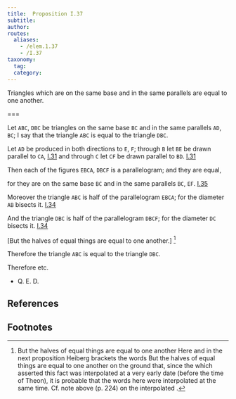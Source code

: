 ```yaml
---
title:  Proposition I.37
subtitle:
author:
routes:
  aliases:
    - /elem.1.37
    - /I.37
taxonomy:
  tag:
  category:
---
```


Triangles which are on the same base and in the same parallels are equal to one another.

===

Let `ABC`, `DBC` be triangles on the same base `BC` and in the same parallels `AD`, `BC`; I say that the triangle `ABC` is equal to the triangle `DBC`.

Let `AD` be produced in both directions to `E`, `F`; through `B` let `BE` be drawn parallel to `CA`, [I.31] and through `C` let `CF` be drawn parallel to `BD`. [I.31] 

Then each of the figures `EBCA`, `DBCF` is a parallelogram; and they are equal, 

for they are on the same base `BC` and in the same parallels `BC`, `EF`. [I.35]

Moreover the triangle `ABC` is half of the parallelogram `EBCA`; for the diameter `AB` bisects it. [I.34]

And the triangle `DBC` is half of the parallelogram `DBCF`; for the diameter `DC` bisects it. [I.34]

[But the halves of equal things are equal to one another.] [^I.37:1]

Therefore the triangle `ABC` is equal to the triangle `DBC`.

Therefore etc.

- Q. E. D.

## References

[I.31]: /elem.1.31 "Book 1 - Proposition 31"
[I.34]: /elem.1.34 "Book 1 - Proposition 34"
[I.35]: /elem.1.35 "Book 1 - Proposition 35"

## Footnotes

[^I.37:1]: But the halves of equal things are equal to one another
    Here and in the next proposition Heiberg brackets the words <quote>But the halves of equal things are equal to one another</quote> on the ground that, since the <title>Common Notion</title> which asserted this fact was interpolated at a very early date (before the time of Theon), it is probable that the words here were interpolated at the same time. Cf. note above (p. 224) on the interpolated <title>Common Notion</title>.

